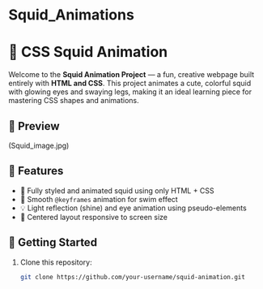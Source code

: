 # Squid_Animations
# 🐙 CSS Squid Animation

Welcome to the **Squid Animation Project** — a fun, creative webpage built entirely with **HTML and CSS**. This project animates a cute, colorful squid with glowing eyes and swaying legs, making it an ideal learning piece for mastering CSS shapes and animations.

## 📸 Preview

(Squid_image.jpg)

## 🌟 Features

- 🐙 Fully styled and animated squid using only HTML + CSS
- 🎨 Smooth `@keyframes` animation for swim effect
- 💡 Light reflection (shine) and eye animation using pseudo-elements
- 📱 Centered layout responsive to screen size



## 🚀 Getting Started

1. Clone this repository:
   ```bash
   git clone https://github.com/your-username/squid-animation.git




